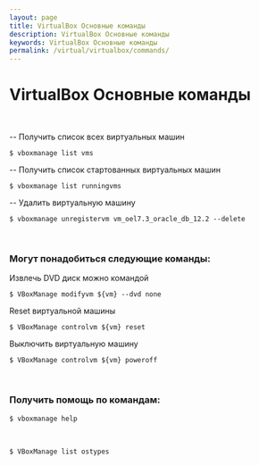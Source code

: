 ```yaml
---
layout: page
title: VirtualBox Основные команды
description: VirtualBox Основные команды
keywords: VirtualBox Основные команды
permalink: /virtual/virtualbox/commands/
---
```


# VirtualBox Основные команды

<br/>

-- Получить список всех виртуальных машин

    $ vboxmanage list vms

-- Получить список стартованных виртуальных машин

    $ vboxmanage list runningvms

-- Удалить виртуальную машину

    $ vboxmanage unregistervm vm_oel7.3_oracle_db_12.2 --delete

<br/>

### Могут понадобиться следующие команды:

Извлечь DVD диск можно командой

    $ VBoxManage modifyvm ${vm} --dvd none

Reset виртуальной машины

    $ VBoxManage controlvm ${vm} reset

Выключить виртуальную машину

    $ VBoxManage controlvm ${vm} poweroff

<br/>

### Получить помощь по командам:

    $ vboxmanage help

<br/>

    $ VBoxManage list ostypes
